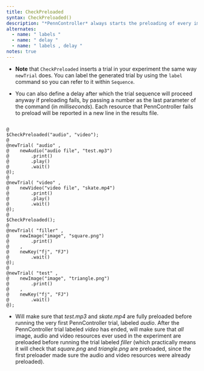 ```yaml
---
title: CheckPreloaded
syntax: CheckPreloaded()
description: "*PennController* always starts the preloading of every image, audio and video resource used in your experiment as soon as the experiment starts running and, by default, it will wait before running a trial that all the resources it uses are preloaded. Since this could result in undesirable random breaks in the flow of your experiment, you can control when *PennController* should check that the resources used by (subsets of) your trials are preloaded before proceeding by using `CheckPreloaded`."
alternates:
  - name: " labels "
  - name: " delay "
  - name: " labels , delay "
notes: true
---
```


+ **Note** that `CheckPreloaded` inserts a trial in your experiment the same way `newTrial` does. You can label the generated trial by using the `label` command so you can refer to it within `Sequence`.

+ You can also define a delay after which the trial sequence will proceed anyway if preloading fails, by passing a number as the last parameter of the command (in *milliseconds*). Each resource that PennController fails to preload will be reported in a new line in the results file.

<!--more-->

<pre><code class="language-diff-javascript diff-highlight try-data">
@
$CheckPreloaded("audio", "video");
@
@newTrial( "audio" ,
@    newAudio("audio file", "test.mp3")
@        .print()
@        .play()
@        .wait()
@);
@
@newTrial( "video" ,
@    newVideo("video file", "skate.mp4")
@        .print()
@        .play()
@        .wait()
@);
@
$CheckPreloaded();
@
@newTrial( "filler" ,
@    newImage("image", "square.png")
@        .print()
@    ,
@    newKey("fj", "FJ")
@        .wait()
@);
@
@newTrial( "test" ,
@    newImage("image", "triangle.png")
@        .print()
@    ,
@    newKey("fj", "FJ")
@        .wait()
@);
</code></pre>

+ Will make sure that *test.mp3* and *skate.mp4* are fully preloaded before running the very first PennController trial, labeled *audio*. After the PennController trial labeled *video* has ended, will make sure that *all* image, audio and video resources ever used in the experiment are preloaded before running the trial labeled *filler* (which practically means it will check that *square.png* and *triangle.png* are preloaded, since the first preloader made sure the audio and video resources were already preloaded).		
